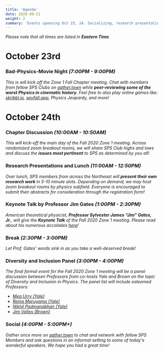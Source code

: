 ```yaml
---
title: 'Agenda'
date: 2020-09-21
weight: 2
summary: 'Events spanning Oct 23, 24. Socializing, research presentations, keynote, panels..'
---
```


_Please note that all times are listed in **Eastern Time**._

# October 23rd

### Bad-Physics-Movie Night *(7:00PM - 9:00PM)*
*This is will kick off the Zone 1 Fall Chapter meeting. Chat with members from fellow SPS Clubs on [gather.town](https://gather.town/) while **peer-reviewing some of the worst Physics in cinematic history**. Feel free to also play online games like: [skribbl.io](https://skribbl.io/), [spyfall.app](https://www.spyfall.app/), Physics Jeopardy, and more!*

# October 24th

### Chapter Discussion *(10:00AM - 10:50AM)*

*This will kick-off the main day of the Fall 2020 Zone 1 meeting. Across randomized zoom breakout rooms, we will share SPS Club highs and lows and discuss the **issues most pertinent** to SPS as determined by you all!*

### Research Presentations and Lunch  *(11:00AM - 12:50PM)*

*Over lunch, SPS members from across the Northeast will **present their own research work** in 5-10 minute slots. Depending on demand, we may host zoom breakout rooms by  physics subfield. Everyone is encouraged to submit their abstracts for consideration through the registration form!*

### Keynote Talk by Professor Jim Gates *(1:00PM - 2:30PM)*

*American theoretical physicist, **Professor Sylvester James “Jim” Gates, Jr.**, will give the **Keynote Talk** of the Fall 2020 Zone 1 meeting. Please read about his numerous accolades [here](https://sites.brown.edu/sjgates/bio/)!*
### Break *(2:30PM - 3:00PM)*

*Let Prof. Gates' words sink in as you take a well-deserved break!*


### Diversity and Inclusion Panel *(3:00PM - 4:00PM)*

*The final formal event for the Fall 2020 Zone 1 meeting will be a panel discussion between Professors from co-hosts Yale and Brown on the topic of Diversity and Inclusion in Physics. The panel list will include esteemed Professors:*
* [*Meg Urry (Yale)*](https://en.wikipedia.org/wiki/Meg_Urry)
* [*Reina Maruyama (Yale)*](https://physics.yale.edu/people/reina-maruyama)
* [*Nikhil Padmanabhan (Yale)*](https://morse.yalecollege.yale.edu/nikhil-padmanabhan)
* [*Jim Valles (Brown)*](https://vivo.brown.edu/display/jvallesj)

### Social *(4:00PM - 5:00PM+)*

*Gather once more on [gather.town](https://gather.town) to chat and network with fellow SPS Members and ask questions in an informal setting to some of today's wonderful speakers. We hope you had a great time!*